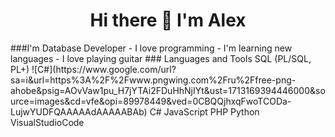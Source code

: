<h1 align="center"> Hi there 👋 I'm Alex </h1>
###I'm Database Developer
- I love programming
- I'm learning new languages
- I love playing guitar
### Languages and Tools
SQL (PL/SQL, PL+)
![C#](https://www.google.com/url?sa=i&url=https%3A%2F%2Fwww.pngwing.com%2Fru%2Ffree-png-ahobe&psig=AOvVaw1pu_H7jYTAi2FDuHhNjIYt&ust=1713169394446000&source=images&cd=vfe&opi=89978449&ved=0CBQQjhxqFwoTCODa-LujwYUDFQAAAAAdAAAAABAb) C#
JavaScript
PHP
Python
VisualStudioCode

<!--
**Alzah92/Alzah92** is a ✨ _special_ ✨ repository because its `README.md` (this file) appears on your GitHub profile.

Here are some ideas to get you started:

- 🔭 I’m currently working on ...
- 🌱 I’m currently learning ...
- 👯 I’m looking to collaborate on ...
- 🤔 I’m looking for help with ...
- 💬 Ask me about ...
- 📫 How to reach me: ...
- 😄 Pronouns: ...
- ⚡ Fun fact: ...
-->
